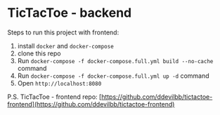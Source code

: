 # TicTacToe - backend

Steps to run this project with frontend:

1. install `docker` and `docker-compose`
2. clone this repo
3. Run `docker-compose -f docker-compose.full.yml build --no-cache` command
3. Run `docker-compose -f docker-compose.full.yml up -d` command
4. Open `http://localhost:8080`

P.S. TicTacToe - frontend repo: [https://github.com/ddevilbb/tictactoe-frontend](https://github.com/ddevilbb/tictactoe-frontend)
